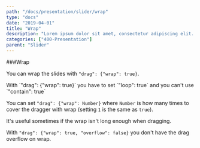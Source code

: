 ```yaml
---
path: "/docs/presentation/slider/wrap"
type: "docs"
date: "2019-04-01"
title: "Wrap"
description: "Lorem ipsum dolor sit amet, consectetur adipiscing elit. Nunc tempus laoreet leo sit amet iaculis."
categories: ["400-Presentation"]
parent: "Slider"
---
```


###Wrap

You can wrap the slides with `"drag": {"wrap": true}`.

<div class="alert">
  <div class="alert_content">
    With `"drag": {"wrap": true}` you have to set `"loop": true` and you can't use `"contain": true`
  </div>
</div>

<demo>
  <div class="demo_item" data-iframe="demos/docs/presentation/slider/wrap" data-name="wrap">
  </div>
</demo>

You can set `"drag": {"wrap": Number}` where `Number` is how many times to cover the dragger with wrap (setting `1` is the same as `true`).

It's useful sometimes if the wrap isn't long enough when dragging.

<demo>
  <div class="demo_item" data-iframe="demos/docs/presentation/slider/wrap-number" data-name="number">
  </div>
</demo>

With `"drag": {"wrap": true, "overflow": false}` you don't have the drag overflow on wrap.

<demo>
  <div class="demo_item" data-iframe="demos/docs/presentation/slider/wrap-left" data-name="left">
  </div>
  <div class="demo_item" data-iframe="demos/docs/presentation/slider/wrap-right" data-name="right">
  </div>
</demo>